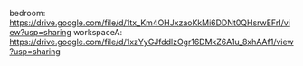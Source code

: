 bedroom: https://drive.google.com/file/d/1tx_Km4OHJxzaoKkMi6DDNt0QHsrwEFrI/view?usp=sharing
workspaceA: https://drive.google.com/file/d/1xzYyGJfddlzOgr16DMkZ6A1u_8xhAAf1/view?usp=sharing
